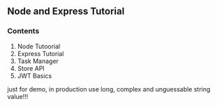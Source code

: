 ## Node and Express Tutorial


### Contents

1. Node Tutoorial
2. Express Tutorial
3. Task Manager
4. Store API
5. JWT Basics

just for demo, in production use long, complex and unguessable string value!!!